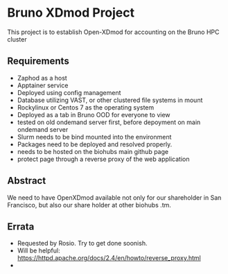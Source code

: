 # Bruno XDmod Project
This project is to establish Open-XDmod for accounting on the Bruno HPC cluster


## Requirements

* Zaphod as a host
* Apptainer service
* Deployed using config management
* Database utilizing VAST, or other clustered file systems in mount
* Rockylinux or Centos 7 as the operating system
* Deployed as a tab in Bruno OOD for everyone to view
* tested on old ondemand server first, before depoyment on main ondemand server
* Slurm needs to be bind mounted into the environment
* Packages need to be deployed and resolved properly.
* needs to be hosted on the biohubs main github page 
* protect page through a reverse proxy of the web application

## Abstract 
We need to have OpenXDmod available not only for our shareholder in San Francisco, but also our share holder at other biohubs .tm. 

## Errata 
* Requested by Rosio. Try to get done soonish.
* Will be helpful: https://httpd.apache.org/docs/2.4/en/howto/reverse_proxy.html
* 
